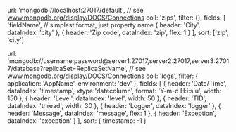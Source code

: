 url: 'mongodb://localhost:27017/default', // see www.mongodb.org/display/DOCS/Connections
coll: 'zips',
filter: {},
fields: [
   'fieldName', // simplest format, just property name
   { header: 'City', dataIndex: 'city' },
   { header: 'Zip code', dataIndex: 'zip', flex: 1 }
],
sort: ['zip', 'city']

url: 'mongodb://username:password@server1:27017,server2:27017,server3:27017/database?replicaSet=ReplicaSetName', // see www.mongodb.org/display/DOCS/Connections
coll: 'logs',
filter: { application: 'AppName', environment: 'dev' },
fields: [
   { header: 'Date/Time', dataIndex: 'timestamp', xtype:'datecolumn', format: 'Y-m-d H:i:s:u', width: 150 },
   { header: 'Level', dataIndex: 'level', width: 50 },
   { header: 'TID', dataIndex: 'thread', width: 30 },
   { header: 'Logger', dataIndex: 'logger' },
   { header: 'Message', dataIndex: 'message', flex: 1 },
   { header: 'Exception', dataIndex: 'exception' }
],
sort: { timestamp: -1 }
